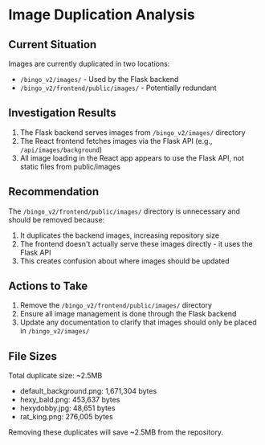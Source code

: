 # Image Duplication Analysis

## Current Situation

Images are currently duplicated in two locations:
- `/bingo_v2/images/` - Used by the Flask backend
- `/bingo_v2/frontend/public/images/` - Potentially redundant

## Investigation Results

1. The Flask backend serves images from `/bingo_v2/images/` directory
2. The React frontend fetches images via the Flask API (e.g., `/api/images/background`)
3. All image loading in the React app appears to use the Flask API, not static files from public/images

## Recommendation

The `/bingo_v2/frontend/public/images/` directory is unnecessary and should be removed because:
1. It duplicates the backend images, increasing repository size
2. The frontend doesn't actually serve these images directly - it uses the Flask API
3. This creates confusion about where images should be updated

## Actions to Take

1. Remove the `/bingo_v2/frontend/public/images/` directory
2. Ensure all image management is done through the Flask backend
3. Update any documentation to clarify that images should only be placed in `/bingo_v2/images/`

## File Sizes

Total duplicate size: ~2.5MB
- default_background.png: 1,671,304 bytes
- hexy_bald.png: 453,637 bytes
- hexydobby.jpg: 48,651 bytes
- rat_king.png: 276,005 bytes

Removing these duplicates will save ~2.5MB from the repository.